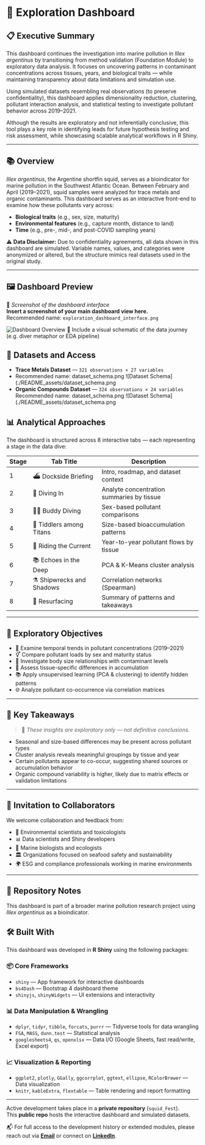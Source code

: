 # 🧭 Exploration Dashboard

## 📋 Executive Summary

This dashboard continues the investigation into marine pollution in *Illex argentinus* by transitioning from method validation (Foundation Module) to exploratory data analysis. It focuses on uncovering patterns in contaminant concentrations across tissues, years, and biological traits — while maintaining transparency about data limitations and simulation use.

Using simulated datasets resembling real observations (to preserve confidentiality), this dashboard applies dimensionality reduction, clustering, pollutant interaction analysis, and statistical testing to investigate pollutant behavior across 2019–2021.

Although the results are exploratory and not inferentially conclusive, this tool plays a key role in identifying leads for future hypothesis testing and risk assessment, while showcasing scalable analytical workflows in R Shiny.

---

## 📚 Overview

*Illex argentinus*, the Argentine shortfin squid, serves as a bioindicator for marine pollution in the Southwest Atlantic Ocean. Between February and April (2019–2021), squid samples were analyzed for trace metals and organic contaminants. This dashboard serves as an interactive front-end to examine how these pollutants vary across:

- **Biological traits** (e.g., sex, size, maturity)
- **Environmental features** (e.g., capture month, distance to land)
- **Time** (e.g., pre-, mid-, and post-COVID sampling years)

⚠️ **Data Disclaimer:** Due to confidentiality agreements, all data shown in this dashboard are simulated. Variable names, values, and categories were anonymized or altered, but the structure mimics real datasets used in the original study.

---

## 🖼️ Dashboard Preview


📌 *Screenshot of the dashboard interface*  
 **Insert a screenshot of your main dashboard view here.**  
Recommended name: `exploration_dashboard_interface.png`

![Dashboard Overview](./README_assets/exploration_dashboard_interface.png)
📌 Include a visual schematic of the data journey (e.g. diver metaphor or EDA pipeline)

## 💾 Datasets and Access

- **Trace Metals Dataset** — `321 observations × 27 variables`
- Recommended name: dataset_schema.png
![Dataset Schema](./README_assets/dataset_schema.png
- **Organic Compounds Dataset** — `324 observations × 24 variables`
Recommended name: dataset_schema.png
![Dataset Schema](./README_assets/dataset_schema.png

## 📊 Analytical Approaches

The dashboard is structured across 8 interactive tabs — each representing a stage in the data dive:

| Stage | Tab Title                | Description                                     |
|-------|--------------------------|-------------------------------------------------|
| 1     | ⛴️ Dockside Briefing     | Intro, roadmap, and dataset context             |
| 2     | 🐙 Diving In              | Analyte concentration summaries by tissue       |
| 3     | 🧍‍♂️ Buddy Diving         | Sex-based pollutant comparisons                 |
| 4     | 📏 Tiddlers among Titans | Size-based bioaccumulation patterns             |
| 5     | 🌊 Riding the Current     | Year-to-year pollutant flows by tissue          |
| 6     | 📚 Echoes in the Deep     | PCA & K-Means cluster analysis                  |
| 7     | ⚗️ Shipwrecks and Shadows | Correlation networks (Spearman)                 |
| 8     | 🧠 Resurfacing            | Summary of patterns and takeaways               |

---

## 🎯 Exploratory Objectives

- 📅 Examine temporal trends in pollutant concentrations (2019–2021)  
- ⚥ Compare pollutant loads by sex and maturity status  
- 📏 Investigate body size relationships with contaminant levels  
- 🧪 Assess tissue-specific differences in accumulation  
- 📚 Apply unsupervised learning (PCA & clustering) to identify hidden patterns  
- 🌐 Analyze pollutant co-occurrence via correlation matrices  

---

## 🧠 Key Takeaways

> 🔎 *These insights are exploratory only — not definitive conclusions.*

- Seasonal and size-based differences may be present across pollutant types  
- Cluster analysis reveals meaningful groupings by tissue and year  
- Certain pollutants appear to co-occur, suggesting shared sources or accumulation behavior  
- Organic compound variability is higher, likely due to matrix effects or validation limitations  

---

## 🤝 Invitation to Collaborators

We welcome collaboration and feedback from:

- 🧪 Environmental scientists and toxicologists  
- 📊 Data scientists and Shiny developers  
- 🌊 Marine biologists and ecologists  
- 🏛️ Organizations focused on seafood safety and sustainability  
- 🌍 ESG and compliance professionals working in marine environments  

---

## 🛂 Repository Notes

This dashboard is part of a broader marine pollution research project using *Illex argentinus* as a bioindicator.

## 🛠️ Built With

This dashboard was developed in **R Shiny** using the following packages:

### 📦 Core Frameworks
- `shiny` — App framework for interactive dashboards  
- `bs4Dash` — Bootstrap 4 dashboard theme  
- `shinyjs`, `shinyWidgets` — UI extensions and interactivity

### 📊 Data Manipulation & Wrangling
- `dplyr`, `tidyr`, `tibble`, `forcats`, `purrr` — Tidyverse tools for data wrangling  
- `FSA`, `MASS`, `dunn.test` — Statistical analysis  
- `googlesheets4`, `qs`, `openxlsx` — Data I/O (Google Sheets, fast read/write, Excel export)

### 📈 Visualization & Reporting
- `ggplot2`, `plotly`, `GGally`, `ggcorrplot`, `ggtext`, `ellipse`, `RColorBrewer` — Data visualization  
- `knitr`, `kableExtra`, `flextable` — Table rendering and report formatting

---

Active development takes place in a **private repository** (`squid_Fest`).  
This **public repo** hosts the interactive dashboard and simulated datasets.

📬 For full access to the development history or extended modules, please reach out via **[Email](mailto:euchie23@gmail.com)** or connect on **[LinkedIn](https://www.linkedin.com/)**.
